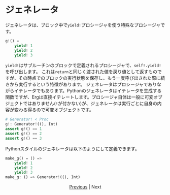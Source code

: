# ジェネレータ

ジェネレータは、ブロック中で`yield!`プロシージャを使う特殊なプロシージャです。

```python
g!() =
    yield! 1
    yield! 2
    yield! 3
```

`yield!`はサブルーチンのブロックで定義されるプロシージャで、`self!.yield!`を呼び出します。
これは`return`と同じく渡された値を戻り値として返すものですが、その時点でのブロックの実行状態を保存し、もう一度呼び出された際に続きから実行するという特徴があります。
ジェネレータはプロシージャでありながらイテレータでもあります。Pythonのジェネレータはイテレータを生成する関数ですが、Ergは直接イテレートします。プロシージャ自体は一般に可変オブジェクトではありません(`!`が付かない)が、ジェネレータは実行ごとに自身の内容が変わる得るので可変オブジェクトです。

```python
# Generator! < Proc
g!: Generator!((), Int)
assert g!() == 1
assert g!() == 2
assert g!() == 3
```

Pythonスタイルのジェネレータは以下のようにして定義できます。

```python
make_g() = () =>
    yield! 1
    yield! 2
    yield! 3
make_g: () => Generator!((), Int)
```

<p align='center'>
    <a href='./33_package_system.md'>Previous</a> | Next
</p>
